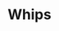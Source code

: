 ---
title: "Whips"
lang: "Portuguese"
year: "2023"
link: "X3GUnYqWAP4"
slides: ""
authors: ['Hermione']
tags: []
layout: "workshop"
categories: ["workshops"]
---